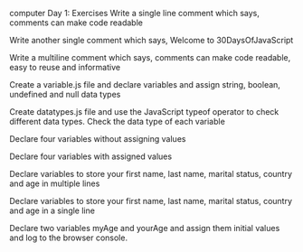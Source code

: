 computer Day 1: Exercises
Write a single line comment which says, comments can make code readable

Write another single comment which says, Welcome to 30DaysOfJavaScript

Write a multiline comment which says, comments can make code readable, easy to reuse and informative

Create a variable.js file and declare variables and assign string, boolean, undefined and null data types

Create datatypes.js file and use the JavaScript typeof operator to check different data types. Check the data type of each variable

Declare four variables without assigning values

Declare four variables with assigned values

Declare variables to store your first name, last name, marital status, country and age in multiple lines

Declare variables to store your first name, last name, marital status, country and age in a single line

Declare two variables myAge and yourAge and assign them initial values and log to the browser console.


